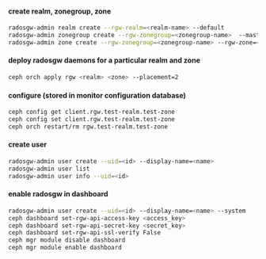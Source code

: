#### create realm, zonegroup, zone
``` sh
radosgw-admin realm create --rgw-realm=<realm-name> --default
radosgw-admin zonegroup create --rgw-zonegroup=<zonegroup-name>  --master --default
radosgw-admin zone create --rgw-zonegroup=<zonegroup-name> --rgw-zone=<zone-name> --master --default
```

#### deploy radosgw daemons for a particular realm and zone
``` sh
ceph orch apply rgw <realm> <zone> --placement=2
```

#### configure (stored in monitor configuration database)
``` sh
ceph config get client.rgw.test-realm.test-zone
ceph config set client.rgw.test-realm.test-zone
ceph orch restart/rm rgw.test-realm.test-zone
```

#### create user
``` sh
radosgw-admin user create --uid=<id> --display-name=<name>
radosgw-admin user list
radosgw-admin user info --uid=<id>
```

#### enable radosgw in dashboard
``` sh
radosgw-admin user create --uid=<id> --display-name=<name> --system
ceph dashboard set-rgw-api-access-key <access_key>
ceph dashboard set-rgw-api-secret-key <secret_key>
ceph dashboard set-rgw-api-ssl-verify False
ceph mgr module disable dashboard
ceph mgr module enable dashboard
```
